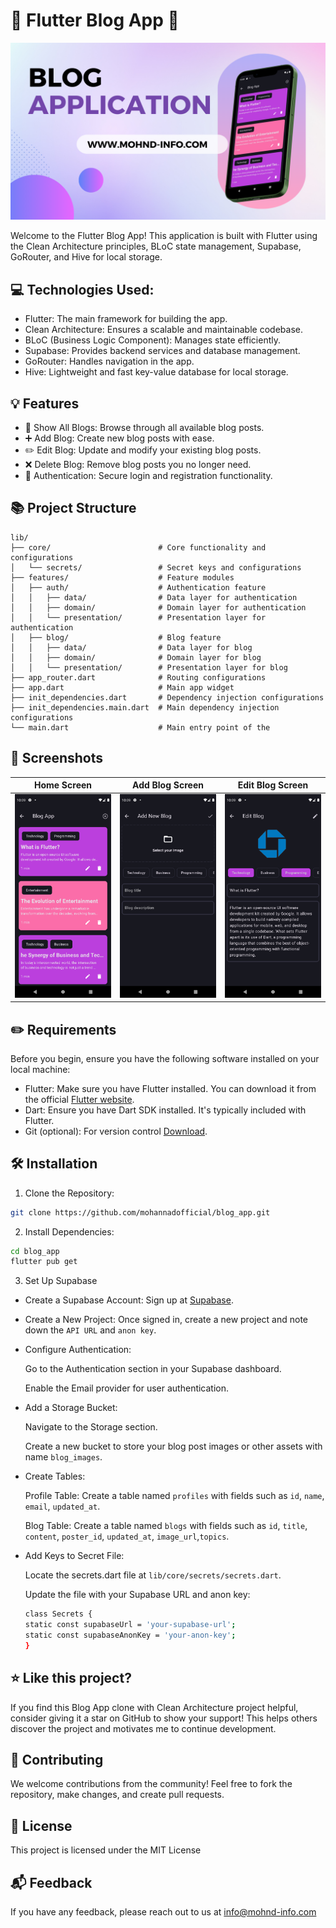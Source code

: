 # 📃 Flutter Blog App 🚀

![Alt text](assets/banner.png)

Welcome to the Flutter Blog App! This application is built with Flutter using the Clean Architecture principles, BLoC state management, Supabase, GoRouter, and Hive for local storage.

## 💻 Technologies Used:

- Flutter: The main framework for building the app.
- Clean Architecture: Ensures a scalable and maintainable codebase.
- BLoC (Business Logic Component): Manages state efficiently.
- Supabase: Provides backend services and database management.
- GoRouter: Handles navigation in the app.
- Hive: Lightweight and fast key-value database for local storage.

## 💡 Features

- 📝 Show All Blogs: Browse through all available blog posts.
- ➕ Add Blog: Create new blog posts with ease.
- ✏️ Edit Blog: Update and modify your existing blog posts.
- ❌ Delete Blog: Remove blog posts you no longer need.
- 🔐 Authentication: Secure login and registration functionality.

## 📚 Project Structure

```plaintext
lib/
├── core/                        # Core functionality and configurations
│   └── secrets/                 # Secret keys and configurations
├── features/                    # Feature modules
│   ├── auth/                    # Authentication feature
│   │   ├── data/                # Data layer for authentication
│   │   ├── domain/              # Domain layer for authentication
│   │   └── presentation/        # Presentation layer for authentication
│   ├── blog/                    # Blog feature
│   │   ├── data/                # Data layer for blog
│   │   ├── domain/              # Domain layer for blog
│   │   └── presentation/        # Presentation layer for blog
├── app_router.dart              # Routing configurations
├── app.dart                     # Main app widget
├── init_dependencies.dart       # Dependency injection configurations
├── init_dependencies.main.dart  # Main dependency injection configurations
└── main.dart                    # Main entry point of the
```

## 📸 Screenshots

| Home Screen                            | Add Blog Screen                  | Edit Blog Screen                   |
| -------------------------------------- | -------------------------------- | ---------------------------------- |
| ![Home Screen](assets/home-screen.png) | ![Add Blog](assets/add-blog.png) | ![Edit Blog](assets/edit-blog.png) |

## ✏️ Requirements

Before you begin, ensure you have the following software installed on your local machine:

- Flutter: Make sure you have Flutter installed. You can download it from the official [Flutter website](https://flutter.dev/).
- Dart: Ensure you have Dart SDK installed. It's typically included with Flutter.
- Git (optional): For version control [Download](https://git-scm.com/downloads).

## 🛠️ Installation

1. Clone the Repository:

```bash
git clone https://github.com/mohannadofficial/blog_app.git
```

2. Install Dependencies:

```bash
cd blog_app
flutter pub get
```

3. Set Up Supabase

- Create a Supabase Account: Sign up at [Supabase](https://supabase.io/).
- Create a New Project: Once signed in, create a new project and note down the `API URL` and `anon key`.
- Configure Authentication:

  Go to the Authentication section in your Supabase dashboard.

  Enable the Email provider for user authentication.

- Add a Storage Bucket:

  Navigate to the Storage section.

  Create a new bucket to store your blog post images or other assets with name `blog_images`.

- Create Tables:

  Profile Table: Create a table named `profiles` with fields such as `id`, `name`, `email`, `updated_at`.

  Blog Table: Create a table named `blogs` with fields such as `id`, `title`, `content`, `poster_id`, `updated_at`, `image_url`,`topics`.

- Add Keys to Secret File:

  Locate the secrets.dart file at `lib/core/secrets/secrets.dart`.

  Update the file with your Supabase URL and anon key:

  ```bash
  class Secrets {
  static const supabaseUrl = 'your-supabase-url';
  static const supabaseAnonKey = 'your-anon-key';
  }
  ```

## ⭐ Like this project?

If you find this Blog App clone with Clean Architecture project helpful, consider giving it a star on GitHub to show your support! This helps others discover the project and motivates me to continue development.

## 🙌 Contributing

We welcome contributions from the community! Feel free to fork the repository, make changes, and create pull requests.

## 🔰 License

This project is licensed under the MIT License

## 📬 Feedback

If you have any feedback, please reach out to us at info@mohnd-info.com
